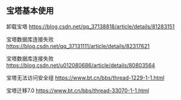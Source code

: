 ## 宝塔基本使用

卸载宝塔  <https://blog.csdn.net/qq_37138818/article/details/81283151>

宝塔数据库连接失败 <https://blog.csdn.net/qq_37131111/article/details/82317621>

宝塔数据库连接失败 <https://blog.csdn.net/u012080686/article/details/80803564>

宝塔无法访问安全组 <https://www.bt.cn/bbs/thread-1229-1-1.html>

宝塔迁移7.0 <https://www.bt.cn/bbs/thread-33070-1-1.html>
